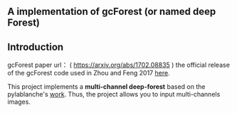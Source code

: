
## A implementation of gcForest (or named deep Forest)
## Introduction
gcForest paper url： ( https://arxiv.org/abs/1702.08835 )
the official release of the gcForest code used in Zhou and Feng 2017 [here](https://github.com/kingfengji/gcforest). 

This project implements a **multi-channel deep-forest** based on the pylablanche's [work](https://github.com/pylablanche/gcForest). Thus, the project allows you to input multi-channels images.
